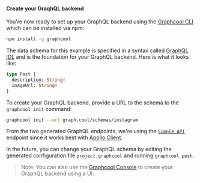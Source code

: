 #### Create your GraqhQL backend

You're now ready to set up your GraphQL backend using the [Graphcool CLI](https://www.npmjs.com/package/graphcool) which can be installed via npm:

```sh
npm install -g graphcool
```

The data schema for this example is specified in a syntax called [GraphQL IDL](https://www.graph.cool/docs/faq/graphql-idl-schema-definition-language-kr84dktnp0/) and is the foundation for your GraphQL backend. Here is what it looks like:

```graphql
type Post {
  description: String!
  imageUrl: String!
}
```

To create your GraphQL backend, provide a URL to the schema to the `graphcool init` command:

```sh
graphcool init --url graph.cool/schemas/instagram 
```

From the two generated GraphQL endpoints, we're using the [`Simple API`](https://www.graph.cool/docs/reference/simple-api/overview-heshoov3ai/) endpoint since it works best with [Apollo Client](http://dev.apollodata.com/).

In the future, you can change your GraphQL schema by editing the generated configuration file `project.graphcool` and running `graphcool push`.

> Note: You can also use the [Graphcool Console](https://console.graph.cool) to create your GraphQL backend using a UI.
